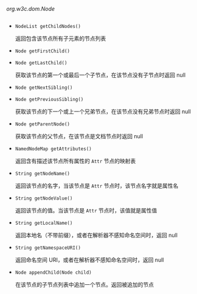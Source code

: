 *org.w3c.dom.Node*

```java

```



* `NodeList getChildNodes()`

  返回包含该节点所有子元素的节点列表

* `Node getFirstChild()`

* `Node getLastChild()`

  获取该节点的第一个或最后一个子节点，在该节点没有子节点时返回 null

* `Node getNextSibling()`

* `Node getPreviousSibling()`

  获取该节点的下一个或上一个兄弟节点，在该节点没有兄弟节点时返回 null

* `Node getParentNode()`

  获取该节点的父节点，在该节点是文档节点时返回 null

* `NamedNodeMap getAttributes()`

  返回含有描述该节点所有属性的 `Attr` 节点的映射表

* `String getNodeName()`

  返回该节点的名字，当该节点是 `Attr` 节点时，该节点名字就是属性名

* `String getNodeValue()`

  返回该节点的值。当该节点是 `Attr` 节点时，该值就是属性值

* `String getLocalName()`

  返回本地名（不带前缀），或者在解析器不感知命名空间时，返回 null

* `String getNamespaceURI()`

  返回命名空间 URI，或者在解析器不感知命名空间时，返回 null

* `Node appendChild(Node child)`

  在该节点的子节点列表中追加一个节点。返回被追加的节点